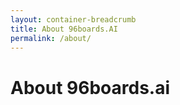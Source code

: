 ```yaml
---
layout: container-breadcrumb
title: About 96boards.AI
permalink: /about/
---
```


# About 96boards.ai
